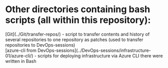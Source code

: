 <h1>Other directories containing bash scripts (all within this repository):</h1>
[Git](../Git/transfer-repos/) - script to transfer contents and history of several repositories to one repository as patches (used to transfer repositories to DevOps-sessions)<br/>
[azure-cli from DevOps-sessions](../DevOps-sessions/infrastructure-01/azure-cli/) - scripts for deploying infrastructure via Azure CLI there were written in Bash

